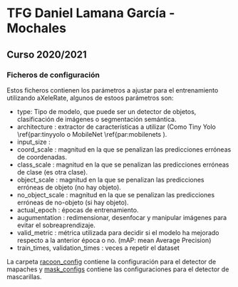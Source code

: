 # TFG Daniel Lamana García - Mochales
## Curso 2020/2021
### Ficheros de configuración

Estos ficheros contienen los parámetros a ajustar para el entrenamiento utilizando
aXeleRate, algunos de estoos parámetros son:

* type: Tipo de modelo, que puede ser un detector de objetos, clasificación de imágenes o segmentación semántica.
*  architecture : extractor de características a utilizar (Como Tiny Yolo \ref{par:tinyyolo  o MobileNet \ref{par:mobilenets ).
*  input_size :
*  coord_scale : magnitud en la que se penalizan las predicciones erróneas de coordenadas.
*  class_scale : magnitud en la que se penalizan las predicciones erróneas de clase (es otra clase).
*  object_scale : magnitud en la que se penalizan las predicciones erróneas de objeto (no hay objeto).
*  no_object_scale : magnitud en la que se penalizan las predicciones erróneas de no-objeto (si hay objeto).
*  actual_epoch : épocas de entrenamiento. 
*  augumentation : redimensionar, desenfocar y manipular imágenes para evitar el sobreaprendizaje.
*  valid_metric : métrica utilizada para decidir si el modelo ha mejorado respecto a la anterior época o no. (mAP: mean Average Precision)
*  train_times, validation_times : veces a repetir el dataset

La carpeta [racoon_config](link) contiene la configuración para el detector de mapaches 
y [mask_configs]() contiene las configuraciones para el detector de mascarillas.